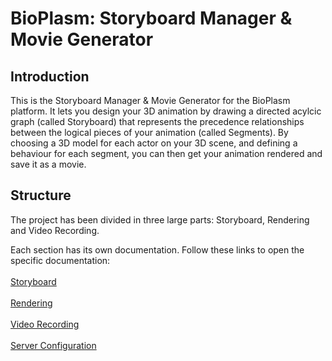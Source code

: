 # BioPlasm: Storyboard Manager & Movie Generator

## Introduction

This is the Storyboard Manager & Movie Generator for the BioPlasm platform. It lets you design your 3D animation by drawing a directed acylcic graph (called Storyboard) that represents the precedence relationships between the logical pieces of your animation (called Segments). By choosing a 3D model for each actor on your 3D scene, and defining a behaviour for each segment, you can then get your animation rendered and save it as a movie.

## Structure
The project has been divided in three large parts: Storyboard, Rendering and Video Recording.

Each section has its own documentation. Follow these links to open the specific documentation:
<br /><br />
[Storyboard](./docs/Storyboard.md)<br /><br />
[Rendering](./docs/Rendering.md)<br /><br />
[Video Recording](./docs/VideoRecording.md)<br /><br />
[Server Configuration](./docs/ServerConfiguration.md)
